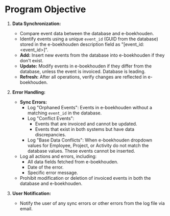 # Program Objective

1. **Data Synchronization:**
   - Compare event data between the database and e-boekhouden.
   - Identify events using a unique `event_id` (GUID from the database) stored in the e-boekhouden description field as "[event_id: <event_id>]".
   - **Add:** Insert new events from the database into e-boekhouden if they don't exist.
   - **Update:** Modify events in e-boekhouden if they differ from the database, unless the event is invoiced. Database is leading.
   - **Refresh:** After all operations, verify changes are reflected in e-boekhouden.

2. **Error Handling:**
   - **Sync Errors:**
       - Log "Orphaned Events": Events in e-boekhouden without a matching `event_id` in the database.
       - Log "Conflict Events":
           - Events that are invoiced and cannot be updated.
           - Events that exist in both systems but have data discrepancies.
       - Log "Base Data Conflicts": When e-boekhouden dropdown values for Employee, Project, or Activity do not match the database values. These events cannot be inserted.
   - Log all actions and errors, including:
       - All data fields fetched from e-boekhouden.
       - Date of the error.
       - Specific error message.
   - Prohibit modification or deletion of invoiced events in both the database and e-boekhouden.

3. **User Notification:**
   - Notify the user of any sync errors or other errors from the log file via email.
